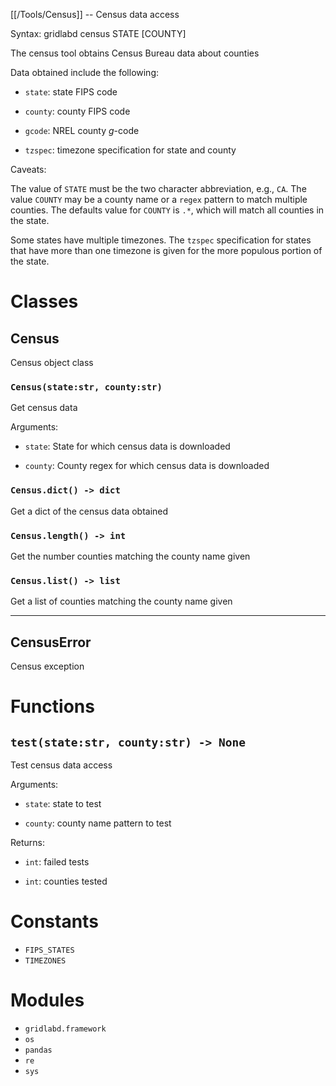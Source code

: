 [[/Tools/Census]] -- Census data access

Syntax: gridlabd census STATE [COUNTY]

The census tool obtains Census Bureau data about counties

Data obtained include the following:

* `state`: state FIPS code

* `county`: county FIPS code

* `gcode`: NREL county $g$-code

* `tzspec`: timezone specification for state and county

Caveats:

The value of `STATE` must be the two character abbreviation, e.g., `CA`.  The
value `COUNTY` may be a county name or a `regex` pattern to match multiple
counties.  The defaults value for `COUNTY` is `.*`, which will match all
counties in the state.

Some states have multiple timezones. The `tzspec` specification for states
that have more than one timezone is given for the more populous portion of
the state. 



# Classes

## Census

Census object class

### `Census(state:str, county:str)`

Get census data

Arguments:

* `state`: State for which census data is downloaded

* `county`: County regex for which census data is downloaded


### `Census.dict() -> dict`

Get a dict of the census data obtained

### `Census.length() -> int`

Get the number counties matching the county name given

### `Census.list() -> list`

Get a list of counties matching the county name given

---

## CensusError

Census exception

# Functions

## `test(state:str, county:str) -> None`

Test census data access

Arguments:

* `state`: state to test

* `county`: county name pattern to test

Returns:

* `int`: failed tests

* `int`: counties tested


# Constants

* `FIPS_STATES`
* `TIMEZONES`

# Modules

* `gridlabd.framework`
* `os`
* `pandas`
* `re`
* `sys`
